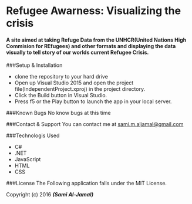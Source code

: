 # Refugee Awarness: Visualizing the crisis
#### A  site  aimed at taking Refuge Data from the UNHCR(United Nations High Commision for REfugees) and other formats and displaying the data visually to tell story of our worlds current Refugee Crisis.

###Setup & Installation
* clone the repository to your hard drive
* Open up Visual Studio 2015 and open the project file(IndependentProject.xproj) in the project directory.
* Click the Build button in Visual Studio.
* Press f5 or the Play button to launch the app in your local server.

###Known Bugs
No know bugs at this time

###Contact & Support
You can contact me at sami.m.aljamal@gmail.com

###Technologis Used
* C#
* .NET
* JavaScript
* HTML
* CSS

###License
The Following application falls under the MIT License.

Copyright (c) 2016 **_(Sami Al-Jamal)_**
